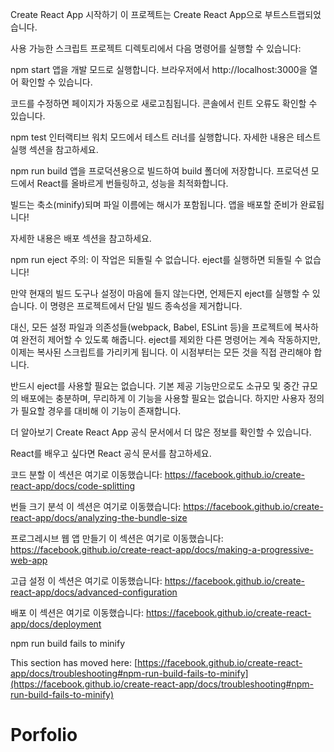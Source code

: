 Create React App 시작하기
이 프로젝트는 Create React App으로 부트스트랩되었습니다.

사용 가능한 스크립트
프로젝트 디렉토리에서 다음 명령어를 실행할 수 있습니다:

npm start
앱을 개발 모드로 실행합니다.
브라우저에서 http://localhost:3000을 열어 확인할 수 있습니다.

코드를 수정하면 페이지가 자동으로 새로고침됩니다.
콘솔에서 린트 오류도 확인할 수 있습니다.

npm test
인터랙티브 워치 모드에서 테스트 러너를 실행합니다.
자세한 내용은 테스트 실행 섹션을 참고하세요.

npm run build
앱을 프로덕션용으로 빌드하여 build 폴더에 저장합니다.
프로덕션 모드에서 React를 올바르게 번들링하고, 성능을 최적화합니다.

빌드는 축소(minify)되며 파일 이름에는 해시가 포함됩니다.
앱을 배포할 준비가 완료됩니다!

자세한 내용은 배포 섹션을 참고하세요.

npm run eject
주의: 이 작업은 되돌릴 수 없습니다. eject를 실행하면 되돌릴 수 없습니다!

만약 현재의 빌드 도구나 설정이 마음에 들지 않는다면, 언제든지 eject를 실행할 수 있습니다.
이 명령은 프로젝트에서 단일 빌드 종속성을 제거합니다.

대신, 모든 설정 파일과 의존성들(webpack, Babel, ESLint 등)을 프로젝트에 복사하여 완전히 제어할 수 있도록 해줍니다.
eject를 제외한 다른 명령어는 계속 작동하지만, 이제는 복사된 스크립트를 가리키게 됩니다.
이 시점부터는 모든 것을 직접 관리해야 합니다.

반드시 eject를 사용할 필요는 없습니다.
기본 제공 기능만으로도 소규모 및 중간 규모의 배포에는 충분하며, 무리하게 이 기능을 사용할 필요는 없습니다.
하지만 사용자 정의가 필요할 경우를 대비해 이 기능이 존재합니다.

더 알아보기
Create React App 공식 문서에서 더 많은 정보를 확인할 수 있습니다.

React를 배우고 싶다면 React 공식 문서를 참고하세요.

코드 분할
이 섹션은 여기로 이동했습니다: https://facebook.github.io/create-react-app/docs/code-splitting

번들 크기 분석
이 섹션은 여기로 이동했습니다: https://facebook.github.io/create-react-app/docs/analyzing-the-bundle-size

프로그레시브 웹 앱 만들기
이 섹션은 여기로 이동했습니다: https://facebook.github.io/create-react-app/docs/making-a-progressive-web-app

고급 설정
이 섹션은 여기로 이동했습니다: https://facebook.github.io/create-react-app/docs/advanced-configuration

배포
이 섹션은 여기로 이동했습니다: https://facebook.github.io/create-react-app/docs/deployment

npm run build fails to minify

This section has moved here: [https://facebook.github.io/create-react-app/docs/troubleshooting#npm-run-build-fails-to-minify](https://facebook.github.io/create-react-app/docs/troubleshooting#npm-run-build-fails-to-minify)
# Porfolio
